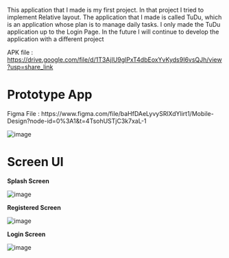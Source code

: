 This application that I made is my first project. In that project I tried to implement Relative layout. The application that I made is called TuDu, which is an application whose plan is to manage daily tasks. I only made the TuDu application up to the Login Page. In the future I will continue to develop the application with a different project

APK file : https://drive.google.com/file/d/1T3AjIU9glPxT4dbEoxYvKyds9I6vsQJh/view?usp=share_link

<h1> Prototype App </h1>
Figma File : https://www.figma.com/file/baHfDAeLyvySRlXdYlirt1/Mobile-Design?node-id=0%3A1&t=4TsohUSTjC3k7xaL-1

![image](https://user-images.githubusercontent.com/74137303/210129006-73986657-f798-4e7f-8d28-f9dec1b599e5.png)


<h1> Screen UI </h1>

**Splash Screen**


![image](https://user-images.githubusercontent.com/74137303/210129331-32bfbce1-9eb9-44fa-ac88-f9029cbd1bc7.png)


**Registered Screen**


![image](https://user-images.githubusercontent.com/74137303/210129342-57d54abb-759d-44d5-b3c5-f468dc58042f.png)


**Login Screen**




![image](https://user-images.githubusercontent.com/74137303/210129356-2b4320b9-0fa3-4bde-b8d4-fb693ab0f04a.png)





